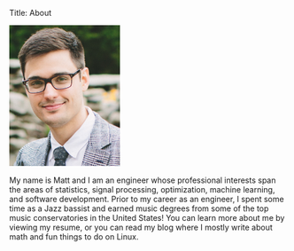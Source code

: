 Title: About

<img src="/images/Matt-Krol_Selfie.jpg" alt="Matt Krol" style="width: 200px">

My name is Matt and I am an engineer whose professional interests span the areas of statistics, signal processing, optimization, machine learning, and software development. Prior to my career as an engineer, I spent some time as a Jazz bassist and earned music degrees from some of the top music conservatories in the United States! You can learn more about me by viewing my resume, or you can read my blog where I mostly write about math and fun things to do on Linux.
